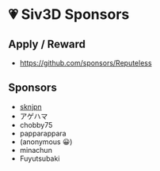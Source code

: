 
# 💗 Siv3D Sponsors

## Apply / Reward
- https://github.com/sponsors/Reputeless


## Sponsors
- [sknjpn](https://twitter.com/sknjpn)
- アゲハマ
- chobby75
- papparappara
- (anonymous 😀)
- minachun
- Fuyutsubaki
